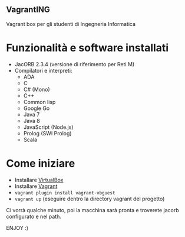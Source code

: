 VagrantING
----------

Vagrant box per gli studenti di Ingegneria Informatica

Funzionalità e software installati
==================================

* JacORB 2.3.4 (versione di riferimento per Reti M)
* Compilatori e interpreti:
  * ADA
  * C
  * C# (Mono)
  * C++
  * Common lisp
  * Google Go
  * Java 7
  * Java 8
  * JavaScript (Node.js)
  * Prolog (SWI Prolog)
  * Scala

Come iniziare
=============

* Installare [VirtualBox](https://www.virtualbox.org)
* Installare [Vagrant](http://vagrantup.com/)
* ```vagrant plugin install vagrant-vbguest```
* ```vagrant up``` (eseguire dentro la directory vagrant del progetto)

Ci vorrà qualche minuto, poi la macchina sarà pronta e troverete jacorb
configurato e nel path.

ENJOY :)
